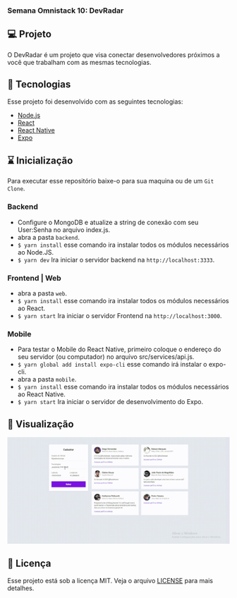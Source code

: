 
### Semana Omnistack 10: DevRadar

## 💻  Projeto

O DevRadar é um projeto que visa conectar desenvolvedores próximos a você que trabalham com as mesmas tecnologias.

## 🚀  Tecnologias

Esse projeto foi desenvolvido com as seguintes tecnologias:

-   [Node.js](https://nodejs.org/en/)
-   [React](https://reactjs.org/)
-   [React Native](https://facebook.github.io/react-native/)
-   [Expo](https://expo.io/)

## ⌛ Inicialização
Para executar esse repositório baixe-o para sua maquina ou de um  `Git Clone`.

### Backend
-   Configure o MongoDB e atualize a string de conexão com seu User:Senha no arquivo index.js.
-   abra a pasta  `backend`.
-   `$ yarn install`  esse comando ira instalar todos os módulos necessários ao Node.JS.
-   `$ yarn dev`  Ira iniciar o servidor backend na  `http://localhost:3333`.

###  Frontend | Web

-   abra a pasta  `web`.
-   `$ yarn install`  esse comando ira instalar todos os módulos necessários ao React.
-   `$ yarn start`  Ira iniciar o servidor Frontend na  `http://localhost:3000`.

### Mobile

-   Para testar o Mobile do React Native, primeiro coloque o endereço do seu servidor (ou computador) no arquivo src/services/api.js.
-   `$ yarn global add install expo-cli` esse comando irá instalar o expo-cli.
-   abra a pasta  `mobile`.
-   `$ yarn install`  esse comando ira instalar todos os módulos necessários ao React Native.
-   `$ yarn start`  Ira iniciar o servidor de desenvolvimento do Expo.

## 👀  Visualização
 [      ![visualizacao](https://raw.githubusercontent.com/PedroTeixeiraa/dev-radar/master/screenshots/visualizacao.gif)](https://raw.githubusercontent.com/PedroTeixeiraa/dev-radar/master/screenshots/visualizacao.gif)
## 📝  Licença

Esse projeto está sob a licença MIT. Veja o arquivo  [LICENSE](https://github.com/Rocketseat/semana-omnistack-10/blob/master/LICENSE.md)  para mais detalhes.
